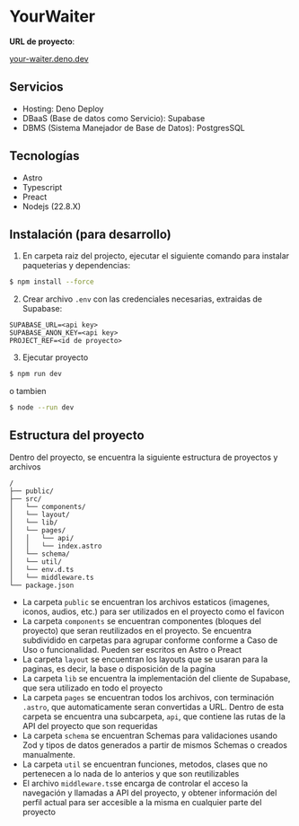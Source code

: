 # YourWaiter 

**URL de proyecto**:

[your-waiter.deno.dev](your-waiter.deno.dev)

## Servicios
- Hosting: Deno Deploy
- DBaaS (Base de datos como Servicio): Supabase
- DBMS (Sistema Manejador de Base de Datos): PostgresSQL

## Tecnologías
- Astro
- Typescript
- Preact
- Nodejs (22.8.X)
## Instalación (para desarrollo)
1. En carpeta raiz del projecto, ejecutar el siguiente comando para instalar paqueterias y dependencias:
```bash
$ npm install --force
```

2. Crear archivo `.env` con las credenciales necesarias, extraidas de Supabase:
```text
SUPABASE_URL=<api key>
SUPABASE_ANON_KEY=<api key>
PROJECT_REF=<id de proyecto>
```
3. Ejecutar proyecto
```bash
$ npm run dev
```

o tambien
```bash
$ node --run dev
```

## Estructura del proyecto

Dentro del proyecto, se encuentra la siguiente estructura de proyectos y archivos

```text
/
├── public/
├── src/
│   └── components/
│   └── layout/
│   └── lib/
│   └── pages/
│   │   └── api/
│   │   └── index.astro
│   └── schema/
│   └── util/
│   └── env.d.ts
│   └── middleware.ts
└── package.json
```
- La carpeta `public` se encuentran los archivos estaticos (imagenes, iconos, audios, etc.) para ser utilizados en el proyecto como el favicon
- La carpeta `components` se encuentran componentes (bloques del proyecto) que seran reutilizados en el proyecto. Se encuentra subdividido en carpetas para agrupar conforme conforme a Caso de Uso o funcionalidad. Pueden ser escritos en Astro o Preact
- La carpeta `layout` se encuentran los layouts que se usaran para la paginas, es decir, la base o disposición de la pagína
- La carpeta `lib` se encuentra la implementación del cliente de Supabase, que sera utilizado en todo el proyecto
- La carpeta `pages` se encuentran todos los archivos, con terminación `.astro`, que automaticamente seran convertidas a URL. Dentro de esta carpeta se encuentra una subcarpeta, `api`, que contiene las rutas de la API del proyecto que son requeridas
- La carpeta `schema` se encuentran Schemas para validaciones usando Zod y tipos de datos generados a partir de mismos Schemas o creados manualmente.
- La carpeta `util` se encuentran funciones, metodos, clases que no pertenecen a lo nada de lo anterios y que son reutilizables
- El archivo `middleware.ts`se encarga de controlar el acceso la navegación y llamadas a API del proyecto, y obtener información del perfil actual para ser accesible a la misma en cualquier parte del proyecto
